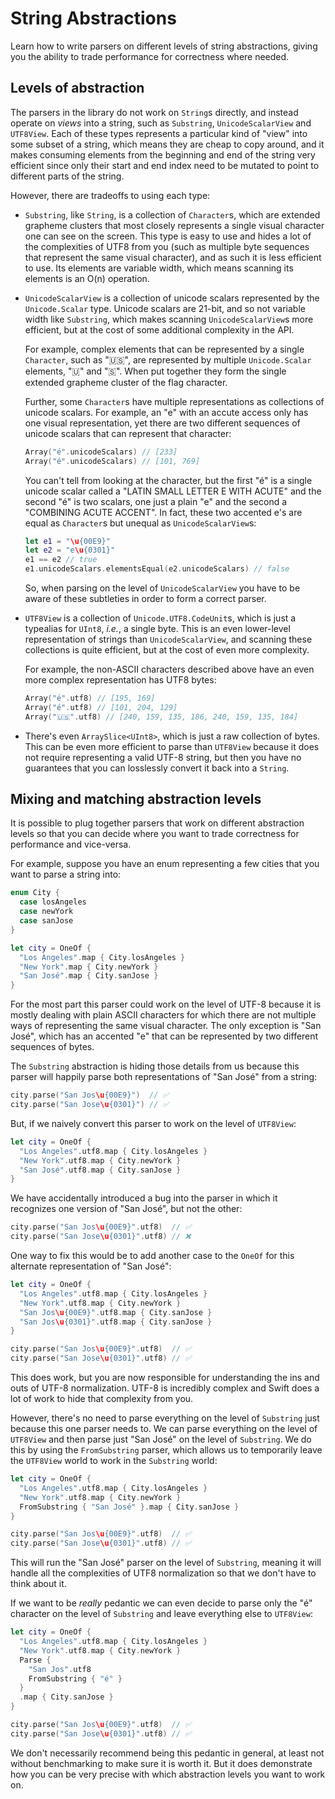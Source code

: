 # String Abstractions

Learn how to write parsers on different levels of string abstractions, giving you the ability to
trade performance for correctness where needed.

## Levels of abstraction

The parsers in the library do not work on `String`s directly, and instead operate on _views_ into a
string, such as `Substring`, `UnicodeScalarView` and `UTF8View`. Each of these types represents a
particular kind of "view" into some subset of a string, which means they are cheap to copy around,
and it makes consuming elements from the beginning and end of the string very efficient since only
their start and end index need to be mutated to point to different parts of the string.

However, there are tradeoffs to using each type:

  * `Substring`, like `String`, is a collection of `Character`s, which are extended grapheme
    clusters that most closely represents a single visual character one can see on the screen. This
    type is easy to use and hides a lot of the complexities of UTF8 from you (such as multiple byte
    sequences that represent the same visual character), and as such it is less efficient to use.
    Its elements are variable width, which means scanning its elements is an O(n) operation.

  * `UnicodeScalarView` is a collection of unicode scalars represented by the `Unicode.Scalar` type.
    Unicode scalars are 21-bit, and so not variable width like `Substring`, which makes scanning
    `UnicodeScalarView`s more efficient, but at the cost of some additional complexity in the API.

    For example, complex elements that can be represented by a single `Character`, such as "🇺🇸",
    are represented by multiple `Unicode.Scalar` elements, "🇺" and "🇸". When put together they
    form the single extended grapheme cluster of the flag character.

    Further, some `Character`s have multiple representations as collections of unicode scalars. For
    example, an "e" with an accute access only has one visual representation, yet there are two
    different sequences of unicode scalars that can represent that character:

    ```swift
    Array("é".unicodeScalars) // [233]
    Array("é".unicodeScalars) // [101, 769]
    ```

    You can't tell from looking at the character, but the first "é" is a single unicode scalar
    called a "LATIN SMALL LETTER E WITH ACUTE" and the second "é" is two scalars, one just a plain
    "e" and the second a "COMBINING ACUTE ACCENT". In fact, these two accented e's are equal as
    `Character`s but unequal as `UnicodeScalarView`s:

    ```swift
    let e1 = "\u{00E9}"
    let e2 = "e\u{0301}"
    e1 == e2 // true
    e1.unicodeScalars.elementsEqual(e2.unicodeScalars) // false
    ```

    So, when parsing on the level of `UnicodeScalarView` you have to be aware of these subtleties in
    order to form a correct parser.

  * `UTF8View` is a collection of `Unicode.UTF8.CodeUnit`s, which is just a typealias for `UInt8`,
    _i.e._, a single byte. This is an even lower-level representation of strings than
    `UnicodeScalarView`, and scanning these collections is quite efficient, but at the cost of even
    more complexity.

    For example, the non-ASCII characters described above have an even more complex representation
    has UTF8 bytes:

    ```swift
    Array("é".utf8) // [195, 169]
    Array("é".utf8) // [101, 204, 129]
    Array("🇺🇸".utf8) // [240, 159, 135, 186, 240, 159, 135, 184]
    ```

  * There's even `ArraySlice<UInt8>`, which is just a raw collection of bytes. This can be even more
    efficient to parse than `UTF8View` because it does not require representing a valid UTF-8
    string, but then you have no guarantees that you can losslessly convert it back into a `String`.

## Mixing and matching abstraction levels

It is possible to plug together parsers that work on different abstraction levels so that you can
decide where you want to trade correctness for performance and vice-versa.

For example, suppose you have an enum representing a few cities that you want to parse a string
into:

```swift
enum City {
  case losAngeles
  case newYork
  case sanJose
}

let city = OneOf {
  "Los Angeles".map { City.losAngeles }
  "New York".map { City.newYork }
  "San José".map { City.sanJose }
}
```

For the most part this parser could work on the level of UTF-8 because it is mostly dealing with
plain ASCII characters for which there are not multiple ways of representing the same visual
character. The only exception is "San José", which has an accented "e" that can be represented
by two different sequences of bytes.

The `Substring` abstraction is hiding those details from us because this parser will happily parse
both representations of "San José" from a string:

```swift
city.parse("San Jos\u{00E9}")  // ✅
city.parse("San Jose\u{0301}") // ✅
```

But, if we naively convert this parser to work on the level of `UTF8View`:

```swift
let city = OneOf {
  "Los Angeles".utf8.map { City.losAngeles }
  "New York".utf8.map { City.newYork }
  "San José".utf8.map { City.sanJose }
}
```

We have accidentally introduced a bug into the parser in which it recognizes one version of
"San José", but not the other:

```swift
city.parse("San Jos\u{00E9}".utf8)  // ✅
city.parse("San Jose\u{0301}".utf8) // ❌
```

One way to fix this would be to add another case to the `OneOf` for this alternate representation
of "San José":

```swift
let city = OneOf {
  "Los Angeles".utf8.map { City.losAngeles }
  "New York".utf8.map { City.newYork }
  "San Jos\u{00E9}".utf8.map { City.sanJose }
  "San Jos\u{0301}".utf8.map { City.sanJose }
}

city.parse("San Jos\u{00E9}".utf8)  // ✅
city.parse("San Jose\u{0301}".utf8) // ✅
```

This does work, but you are now responsible for understanding the ins and outs of UTF-8
normalization. UTF-8 is incredibly complex and Swift does a lot of work to hide that complexity
from you.

However, there's no need to parse everything on the level of `Substring` just because this one
parser needs to. We can parse everything on the level of `UTF8View` and then parse just "San José"
on the level of `Substring`. We do this by using the ``FromSubstring`` parser, which allows us to
temporarily leave the `UTF8View` world to work in the `Substring` world:

```swift
let city = OneOf {
  "Los Angeles".utf8.map { City.losAngeles }
  "New York".utf8.map { City.newYork }
  FromSubstring { "San José" }.map { City.sanJose }
}

city.parse("San Jos\u{00E9}".utf8)  // ✅
city.parse("San Jose\u{0301}".utf8) // ✅
```

This will run the "San José" parser on the level of `Substring`, meaning it will handle all the
complexities of UTF8 normalization so that we don't have to think about it.

If we want to be _really_ pedantic we can even decide to parse only the "é" character on the
level of `Substring` and leave everything else to `UTF8View`:

```swift
let city = OneOf {
  "Los Angeles".utf8.map { City.losAngeles }
  "New York".utf8.map { City.newYork }
  Parse {
    "San Jos".utf8
    FromSubstring { "é" }
  }
  .map { City.sanJose }
}

city.parse("San Jos\u{00E9}".utf8)  // ✅
city.parse("San Jose\u{0301}".utf8) // ✅
```

We don't necessarily recommend being this pedantic in general, at least not without benchmarking to
make sure it is worth it. But it does demonstrate how you can be very precise with which abstraction
levels you want to work on.
